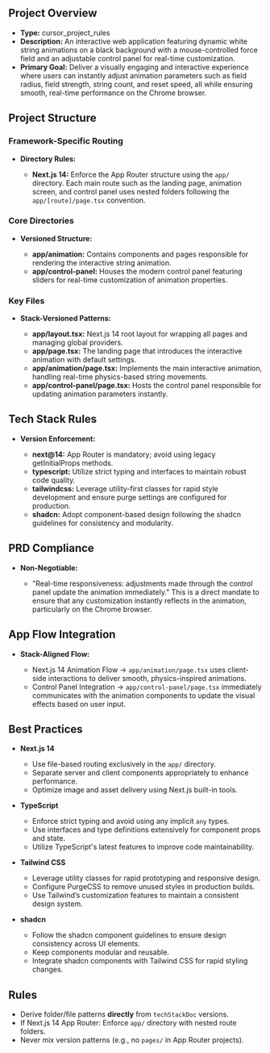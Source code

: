 ## Project Overview

*   **Type:** cursor_project_rules
*   **Description:** An interactive web application featuring dynamic white string animations on a black background with a mouse-controlled force field and an adjustable control panel for real-time customization.
*   **Primary Goal:** Deliver a visually engaging and interactive experience where users can instantly adjust animation parameters such as field radius, field strength, string count, and reset speed, all while ensuring smooth, real-time performance on the Chrome browser.

## Project Structure

### Framework-Specific Routing

*   **Directory Rules:**

    *   **Next.js 14:** Enforce the App Router structure using the `app/` directory. Each main route such as the landing page, animation screen, and control panel uses nested folders following the `app/[route]/page.tsx` convention.

### Core Directories

*   **Versioned Structure:**

    *   **app/animation:** Contains components and pages responsible for rendering the interactive string animation.
    *   **app/control-panel:** Houses the modern control panel featuring sliders for real-time customization of animation properties.

### Key Files

*   **Stack-Versioned Patterns:**

    *   **app/layout.tsx:** Next.js 14 root layout for wrapping all pages and managing global providers.
    *   **app/page.tsx:** The landing page that introduces the interactive animation with default settings.
    *   **app/animation/page.tsx:** Implements the main interactive animation, handling real-time physics-based string movements.
    *   **app/control-panel/page.tsx:** Hosts the control panel responsible for updating animation parameters instantly.

## Tech Stack Rules

*   **Version Enforcement:**

    *   **next@14:** App Router is mandatory; avoid using legacy getInitialProps methods.
    *   **typescript:** Utilize strict typing and interfaces to maintain robust code quality.
    *   **tailwindcss:** Leverage utility-first classes for rapid style development and ensure purge settings are configured for production.
    *   **shadcn:** Adopt component-based design following the shadcn guidelines for consistency and modularity.

## PRD Compliance

*   **Non-Negotiable:**

    *   "Real-time responsiveness: adjustments made through the control panel update the animation immediately." This is a direct mandate to ensure that any customization instantly reflects in the animation, particularly on the Chrome browser.

## App Flow Integration

*   **Stack-Aligned Flow:**

    *   Next.js 14 Animation Flow → `app/animation/page.tsx` uses client-side interactions to deliver smooth, physics-inspired animations.
    *   Control Panel Integration → `app/control-panel/page.tsx` immediately communicates with the animation components to update the visual effects based on user input.

## Best Practices

*   **Next.js 14**

    *   Use file-based routing exclusively in the `app/` directory.
    *   Separate server and client components appropriately to enhance performance.
    *   Optimize image and asset delivery using Next.js built-in tools.

*   **TypeScript**

    *   Enforce strict typing and avoid using any implicit `any` types.
    *   Use interfaces and type definitions extensively for component props and state.
    *   Utilize TypeScript's latest features to improve code maintainability.

*   **Tailwind CSS**

    *   Leverage utility classes for rapid prototyping and responsive design.
    *   Configure PurgeCSS to remove unused styles in production builds.
    *   Use Tailwind’s customization features to maintain a consistent design system.

*   **shadcn**

    *   Follow the shadcn component guidelines to ensure design consistency across UI elements.
    *   Keep components modular and reusable.
    *   Integrate shadcn components with Tailwind CSS for rapid styling changes.

## Rules

*   Derive folder/file patterns **directly** from `techStackDoc` versions.
*   If Next.js 14 App Router: Enforce `app/` directory with nested route folders.
*   Never mix version patterns (e.g., no `pages/` in App Router projects).
